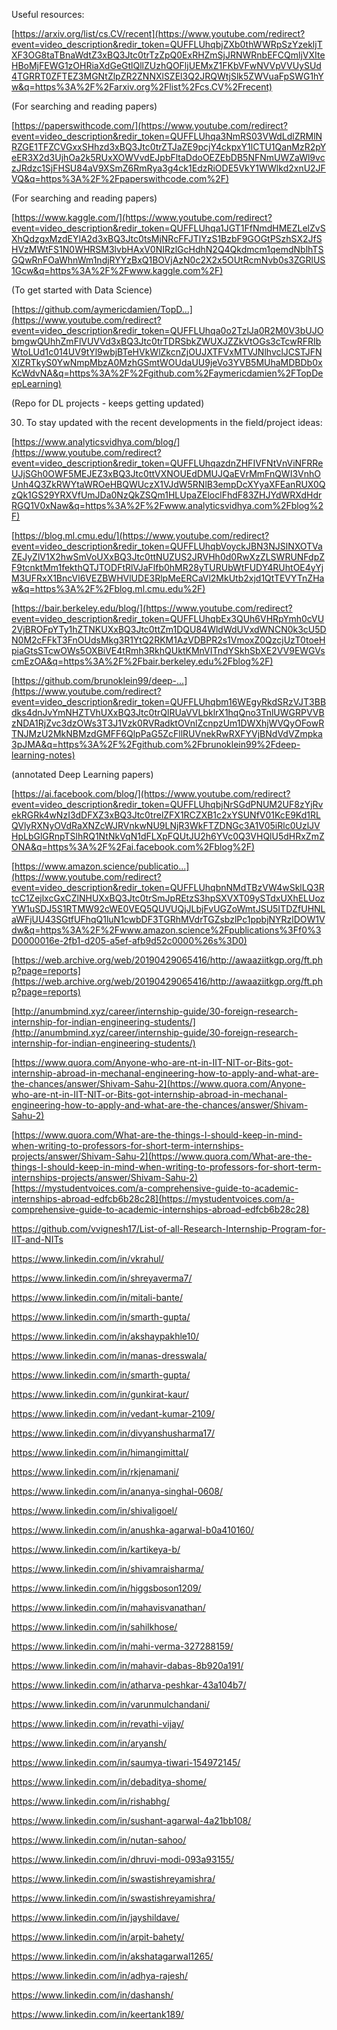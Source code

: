  Useful resources:

[https://arxiv.org/list/cs.CV/recent](https://www.youtube.com/redirect?event=video_description&redir_token=QUFFLUhqbjZXb0thWWRpSzYzekljTXF3OG8taTBnaWdtZ3xBQ3Jtc0trTzZpQ0ExRHZmSjJRNWRnbEFCQmljVXIteHBoMjFEWG1zOHRiaXdGeGtlQllZUzhQOFljUEMxZ1FKbVFwNVVpVVUySUd4TGRRT0ZFTEZ3MGNtZlpZR2ZNNXlSZEl3Q2JRQWtjSlk5ZWVuaFpSWG1hYw&q=https%3A%2F%2Farxiv.org%2Flist%2Fcs.CV%2Frecent)

(For searching and reading papers)

[https://paperswithcode.com/](https://www.youtube.com/redirect?event=video_description&redir_token=QUFFLUhqa3NmRS03VWdLdlZRMlNRZGE1TFZCVGxxSHhzd3xBQ3Jtc0trZTJaZE9pcjY4ckpxY1lCTU1QanMzR2pYeER3X2d3UjhOa2k5RUxXOWVvdEJpbFltaDdoOEZEbDB5NFNmUWZaWl9vczJRdzc1SjFHSU84aV9XSmZ6RmRya3g4ck1EdzRiODE5VkY1WWlkd2xnU2JFVQ&q=https%3A%2F%2Fpaperswithcode.com%2F)

(For searching and reading papers)

[https://www.kaggle.com/](https://www.youtube.com/redirect?event=video_description&redir_token=QUFFLUhqa1JGT1FfNmdHMEZLelZvSXhQdzgxMzdEYlA2d3xBQ3Jtc0tsMjNRcFFJTlYzS1BzbF9GOGtPSzhSX2JfSHVzMWtFS1N0WHRSM3lvbHAxV0NIRzlGcHdhN2Q4Qkdmcm1qemdNblhTSGQwRnFOaWhnWm1ndjRYYzBxQ1BOVjAzN0c2X2x5OUtRcmNvb0s3ZGRlUS1Gcw&q=https%3A%2F%2Fwww.kaggle.com%2F)

(To get started with Data Science)

[https://github.com/aymericdamien/TopD...](https://www.youtube.com/redirect?event=video_description&redir_token=QUFFLUhqa0o2TzlJa0R2M0V3bUJObmgwQUhhZmFlVUVVd3xBQ3Jtc0trTDRSbkZWUXJZZkVtOGs3cTcwRFRIbWtoLUd1c014UV9tYl9wbjBTeHVkWlZkcnZjOUJXTFVxMTVJNlhvclJCSTJFNXlZRTkyS0YwNmpMbzA0MzhGSmtWOUdaUU9jeVo3YVB5MUhaMDBDb0xKcWdvNA&q=https%3A%2F%2Fgithub.com%2Faymericdamien%2FTopDeepLearning)

(Repo for DL projects - keeps getting updated)

30. To stay updated with the recent developments in the field/project ideas:

[https://www.analyticsvidhya.com/blog/](https://www.youtube.com/redirect?event=video_description&redir_token=QUFFLUhqazdnZHFIVFNtVnViNFRReUJjSGh0OWF5MEJEZ3xBQ3Jtc0ttVXNOUEdDMUJQaEVrMmFnQWI3VnhOUnh4Q3ZkRWYtaWROeHBQWUczX1VJdW5RNlB3empDcXYyaXFEanRUX0QzQk1GS29YRXVfUmJDa0NzQkZSQm1HLUpaZEloclFhdF83ZHJYdWRXdHdrRGQ1V0xNaw&q=https%3A%2F%2Fwww.analyticsvidhya.com%2Fblog%2F)

[https://blog.ml.cmu.edu/](https://www.youtube.com/redirect?event=video_description&redir_token=QUFFLUhqbVoyckJBN3NJSlNXOTVaZEJyZlV1X2hwSmVoUXxBQ3Jtc0ttNUZUS2JRVHh0d0RwXzZLSWRUNFdpZF9tcnktMm1fekthQTJTODFtRlVJaFlfb0hMR28yTURUbWtFUDY4RUhtOE4yYjM3UFRxX1BncVl6VEZBWHVlUDE3RlpMeERCaVl2MkUtb2xjd1QtTEVYTnZHaw&q=https%3A%2F%2Fblog.ml.cmu.edu%2F)

[https://bair.berkeley.edu/blog/](https://www.youtube.com/redirect?event=video_description&redir_token=QUFFLUhqbEx3QUh6VHRpYmh0cVU2VjBROFpYTy1hZTNKUXxBQ3Jtc0ttZm1DQU84WldWdUVxdWNCN0k3cU5DN0M2cFFkT3FnOUdsMkg3R1YtQ2RKM1AzVDBPR2s1VmoxZ0QzcjUzT0toeHpiaGtsSTcwOWs5OXBiVE4tRmh3RkhQUktKMnVITndYSkhSbXE2VV9EWGVscmEzOA&q=https%3A%2F%2Fbair.berkeley.edu%2Fblog%2F)

[https://github.com/brunoklein99/deep-...](https://www.youtube.com/redirect?event=video_description&redir_token=QUFFLUhqbm16WEgyRkdSRzVJT3BBdks4dnJvYmNHZTVhUXxBQ3Jtc0trQlRUaVVLbklrX1hqQno3TnlUWGRPVVBzNDA1RjZvc3dzOWs3T3J1Vzk0RVRadktOVnlZcnpzUm1DWXhjWVQyOFowRTNJMzU2MkNBMzdGMFF6QlpPaG5ZcFllRUVnekRwRXFYVjBNdVdVZmpka3pJMA&q=https%3A%2F%2Fgithub.com%2Fbrunoklein99%2Fdeep-learning-notes)

(annotated Deep Learning papers)

[https://ai.facebook.com/blog/](https://www.youtube.com/redirect?event=video_description&redir_token=QUFFLUhqbjNrSGdPNUM2UF8zYjRvekRGRk4wNzI3dDFXZ3xBQ3Jtc0trelZFX1RCZXB1c2xYSUNfV01KcE9Kd1RLQVlyRXNyOVdRaXNZcWJRVnkwNU9LNjR3WkFTZDNGc3A1V05iRlc0UzlJVHpLbGlGRnpTSlhRQ1NtNkVqN1dFLXpFQUtJU2h6YVc0Q3VHQlU5dHRxZmZONA&q=https%3A%2F%2Fai.facebook.com%2Fblog%2F)

[https://www.amazon.science/publicatio...](https://www.youtube.com/redirect?event=video_description&redir_token=QUFFLUhqbnNMdTBzVW4wSklLQ3RtcC1ZejlxcGxCZlNHUXxBQ3Jtc0trSmJpREtzS3hpSXVXT09ySTdxUXhELUozYW1uSDJ5S1RTMW92cWE0VEQ5QUVUQjJLbjFvUGZoWmtJSU5ITDZfUHNLaWFjUU43SGtfUFhqQ1luN1cwbDF3TGRhMVdrTGZsbzlPc1ppbjNYRzlDOW1Vdw&q=https%3A%2F%2Fwww.amazon.science%2Fpublications%3Ff0%3D0000016e-2fb1-d205-a5ef-afb9d52c0000%26s%3D0)

[https://web.archive.org/web/20190429065416/http://awaaziitkgp.org/ft.php?page=reports](https://web.archive.org/web/20190429065416/http://awaaziitkgp.org/ft.php?page=reports)

[http://anumbmind.xyz/career/internship-guide/30-foreign-research-internship-for-indian-engineering-students/](http://anumbmind.xyz/career/internship-guide/30-foreign-research-internship-for-indian-engineering-students/)

[https://www.quora.com/Anyone-who-are-nt-in-IIT-NIT-or-Bits-got-internship-abroad-in-mechanal-engineering-how-to-apply-and-what-are-the-chances/answer/Shivam-Sahu-2](https://www.quora.com/Anyone-who-are-nt-in-IIT-NIT-or-Bits-got-internship-abroad-in-mechanal-engineering-how-to-apply-and-what-are-the-chances/answer/Shivam-Sahu-2)

[https://www.quora.com/What-are-the-things-I-should-keep-in-mind-when-writing-to-professors-for-short-term-internships-projects/answer/Shivam-Sahu-2](https://www.quora.com/What-are-the-things-I-should-keep-in-mind-when-writing-to-professors-for-short-term-internships-projects/answer/Shivam-Sahu-2)
 [https://mystudentvoices.com/a-comprehensive-guide-to-academic-internships-abroad-edfcb6b28c28](https://mystudentvoices.com/a-comprehensive-guide-to-academic-internships-abroad-edfcb6b28c28)

https://github.com/vvignesh17/List-of-all-Research-Internship-Program-for-IIT-and-NITs

https://www.linkedin.com/in/vkrahul/

https://www.linkedin.com/in/shreyaverma7/

https://www.linkedin.com/in/mitali-bante/

https://www.linkedin.com/in/smarth-gupta/

https://www.linkedin.com/in/akshaypakhle10/

https://www.linkedin.com/in/manas-dresswala/

https://www.linkedin.com/in/smarth-gupta/

https://www.linkedin.com/in/gunkirat-kaur/

https://www.linkedin.com/in/vedant-kumar-2109/

https://www.linkedin.com/in/divyanshusharma17/

https://www.linkedin.com/in/himangimittal/

https://www.linkedin.com/in/rkjenamani/

https://www.linkedin.com/in/ananya-singhal-0608/

https://www.linkedin.com/in/shivaligoel/

https://www.linkedin.com/in/anushka-agarwal-b0a410160/

https://www.linkedin.com/in/kartikeya-b/

https://www.linkedin.com/in/shivamraisharma/

https://www.linkedin.com/in/higgsboson1209/

https://www.linkedin.com/in/mahavisvanathan/

https://www.linkedin.com/in/sahilkhose/

https://www.linkedin.com/in/mahi-verma-327288159/

https://www.linkedin.com/in/mahavir-dabas-8b920a191/

https://www.linkedin.com/in/atharva-peshkar-43a104b7/

https://www.linkedin.com/in/varunmulchandani/

https://www.linkedin.com/in/revathi-vijay/

https://www.linkedin.com/in/aryansh/

https://www.linkedin.com/in/saumya-tiwari-154972145/

https://www.linkedin.com/in/debaditya-shome/

https://www.linkedin.com/in/rishabhg/

https://www.linkedin.com/in/sushant-agarwal-4a21bb108/

https://www.linkedin.com/in/nutan-sahoo/

https://www.linkedin.com/in/dhruvi-modi-093a93155/

https://www.linkedin.com/in/swastishreyamishra/

https://www.linkedin.com/in/swastishreyamishra/

https://www.linkedin.com/in/jayshildave/

https://www.linkedin.com/in/arpit-bahety/

https://www.linkedin.com/in/akshatagarwal1265/

https://www.linkedin.com/in/adhya-rajesh/

https://www.linkedin.com/in/dashansh/

https://www.linkedin.com/in/keertank189/
